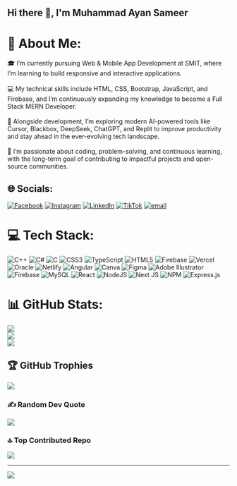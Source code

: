 ##  Hi there 👋, I'm Muhammad Ayan Sameer

# 💫 About Me:
🎓 I’m currently pursuing Web & Mobile App Development at SMIT, where I’m learning to build responsive and interactive applications.<br><br>💻 My technical skills include HTML, CSS, Bootstrap, JavaScript, and Firebase, and I’m continuously expanding my knowledge to become a Full Stack MERN Developer.<br><br>🤖 Alongside development, I’m exploring modern AI-powered tools like Cursor, Blackbox, DeepSeek, ChatGPT, and Replit to improve productivity and stay ahead in the ever-evolving tech landscape.<br><br>🚀 I’m passionate about coding, problem-solving, and continuous learning, with the long-term goal of contributing to impactful projects and open-source communities.


## 🌐 Socials:
[![Facebook](https://img.shields.io/badge/Facebook-%231877F2.svg?logo=Facebook&logoColor=white)](https://facebook.com/SameerRais ) [![Instagram](https://img.shields.io/badge/Instagram-%23E4405F.svg?logo=Instagram&logoColor=white)](https://instagram.com/itx_sam_heree) [![LinkedIn](https://img.shields.io/badge/LinkedIn-%230077B5.svg?logo=linkedin&logoColor=white)](https://linkedin.com/in/SameerRais ) [![TikTok](https://img.shields.io/badge/TikTok-%23000000.svg?logo=TikTok&logoColor=white)](https://tiktok.com/@itx_sam_heree) [![email](https://img.shields.io/badge/Email-D14836?logo=gmail&logoColor=white)](mailto:sameerrais652@gmail.com) 

# 💻 Tech Stack:
![C++](https://img.shields.io/badge/c++-%2300599C.svg?style=for-the-badge&logo=c%2B%2B&logoColor=white) ![C#](https://img.shields.io/badge/c%23-%23239120.svg?style=for-the-badge&logo=csharp&logoColor=white) ![C](https://img.shields.io/badge/c-%2300599C.svg?style=for-the-badge&logo=c&logoColor=white) ![CSS3](https://img.shields.io/badge/css3-%231572B6.svg?style=for-the-badge&logo=css3&logoColor=white) ![TypeScript](https://img.shields.io/badge/typescript-%23007ACC.svg?style=for-the-badge&logo=typescript&logoColor=white) ![HTML5](https://img.shields.io/badge/html5-%23E34F26.svg?style=for-the-badge&logo=html5&logoColor=white) ![Firebase](https://img.shields.io/badge/firebase-%23039BE5.svg?style=for-the-badge&logo=firebase) ![Vercel](https://img.shields.io/badge/vercel-%23000000.svg?style=for-the-badge&logo=vercel&logoColor=white) ![Oracle](https://img.shields.io/badge/Oracle-F80000?style=for-the-badge&logo=oracle&logoColor=white) ![Netlify](https://img.shields.io/badge/netlify-%23000000.svg?style=for-the-badge&logo=netlify&logoColor=#00C7B7) ![Angular](https://img.shields.io/badge/angular-%23DD0031.svg?style=for-the-badge&logo=angular&logoColor=white) ![Canva](https://img.shields.io/badge/Canva-%2300C4CC.svg?style=for-the-badge&logo=Canva&logoColor=white) ![Figma](https://img.shields.io/badge/figma-%23F24E1E.svg?style=for-the-badge&logo=figma&logoColor=white) ![Adobe Illustrator](https://img.shields.io/badge/adobe%20illustrator-%23FF9A00.svg?style=for-the-badge&logo=adobe%20illustrator&logoColor=white) ![Firebase](https://img.shields.io/badge/firebase-a08021?style=for-the-badge&logo=firebase&logoColor=ffcd34) ![MySQL](https://img.shields.io/badge/mysql-4479A1.svg?style=for-the-badge&logo=mysql&logoColor=white) ![React](https://img.shields.io/badge/react-%2320232a.svg?style=for-the-badge&logo=react&logoColor=%2361DAFB) ![NodeJS](https://img.shields.io/badge/node.js-6DA55F?style=for-the-badge&logo=node.js&logoColor=white) ![Next JS](https://img.shields.io/badge/Next-black?style=for-the-badge&logo=next.js&logoColor=white) ![NPM](https://img.shields.io/badge/NPM-%23CB3837.svg?style=for-the-badge&logo=npm&logoColor=white) ![Express.js](https://img.shields.io/badge/express.js-%23404d59.svg?style=for-the-badge&logo=express&logoColor=%2361DAFB)
# 📊 GitHub Stats:
![](https://github-readme-stats.vercel.app/api?username=DevSameerRais&theme=nightowl&hide_border=false&include_all_commits=true&count_private=true)<br/>
![](https://nirzak-streak-stats.vercel.app/?user=DevSameerRais&theme=nightowl&hide_border=false)<br/>
![](https://github-readme-stats.vercel.app/api/top-langs/?username=DevSameerRais&theme=nightowl&hide_border=false&include_all_commits=true&count_private=true&layout=compact)

## 🏆 GitHub Trophies
![](https://github-profile-trophy.vercel.app/?username=DevSameerRais&theme=radical&no-frame=false&no-bg=false&margin-w=4)

### ✍️ Random Dev Quote
![](https://quotes-github-readme.vercel.app/api?type=horizontal&theme=radical)

### 🔝 Top Contributed Repo
![](https://github-contributor-stats.vercel.app/api?username=DevSameerRais&limit=5&theme=shadow_green&combine_all_yearly_contributions=true)

---
[![](https://visitcount.itsvg.in/api?id=DevSameerRais&icon=0&color=0)](https://visitcount.itsvg.in)

<!-- Proudly created with GPRM ( https://gprm.itsvg.in ) -->
